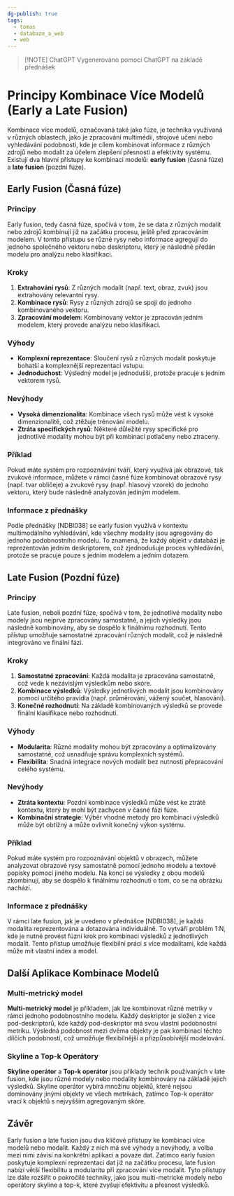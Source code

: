 ```yaml
---
dg-publish: true
tags:
  - tomas
  - databaze_a_web
  - web
---
```

> [!NOTE] ChatGPT
> Vygenerováno pomocí ChatGPT na základě přednášek

# Principy Kombinace Více Modelů (Early a Late Fusion)

Kombinace více modelů, označovaná také jako fúze, je technika využívaná v různých oblastech, jako je zpracování multimédií, strojové učení nebo vyhledávání podobností, kde je cílem kombinovat informace z různých zdrojů nebo modalit za účelem zlepšení přesnosti a efektivity systému. Existují dva hlavní přístupy ke kombinaci modelů: **early fusion** (časná fúze) a **late fusion** (pozdní fúze).

## Early Fusion (Časná fúze)

### Principy

Early fusion, tedy časná fúze, spočívá v tom, že se data z různých modalit nebo zdrojů kombinují již na začátku procesu, ještě před zpracováním modelem. V tomto přístupu se různé rysy nebo informace agregují do jednoho společného vektoru nebo deskriptoru, který je následně předán modelu pro analýzu nebo klasifikaci.

### Kroky

1. **Extrahování rysů**: Z různých modalit (např. text, obraz, zvuk) jsou extrahovány relevantní rysy.
2. **Kombinace rysů**: Rysy z různých zdrojů se spojí do jednoho kombinovaného vektoru.
3. **Zpracování modelem**: Kombinovaný vektor je zpracován jedním modelem, který provede analýzu nebo klasifikaci.

### Výhody

- **Komplexní reprezentace**: Sloučení rysů z různých modalit poskytuje bohatší a komplexnější reprezentaci vstupu.
- **Jednoduchost**: Výsledný model je jednodušší, protože pracuje s jedním vektorem rysů.

### Nevýhody

- **Vysoká dimenzionalita**: Kombinace všech rysů může vést k vysoké dimenzionalitě, což ztěžuje trénování modelu.
- **Ztráta specifických rysů**: Některé důležité rysy specifické pro jednotlivé modality mohou být při kombinaci potlačeny nebo ztraceny.

### Příklad

Pokud máte systém pro rozpoznávání tváří, který využívá jak obrazové, tak zvukové informace, můžete v rámci časné fúze kombinovat obrazové rysy (např. tvar obličeje) a zvukové rysy (např. hlasový vzorek) do jednoho vektoru, který bude následně analyzován jediným modelem.

### Informace z přednášky

Podle přednášky [NDBI038] se early fusion využívá v kontextu multimodálního vyhledávání, kde všechny modality jsou agregovány do jednoho podobnostního modelu. To znamená, že každý objekt v databázi je reprezentován jedním deskriptorem, což zjednodušuje proces vyhledávání, protože se pracuje pouze s jedním modelem a jedním dotazem.

## Late Fusion (Pozdní fúze)

### Principy

Late fusion, neboli pozdní fúze, spočívá v tom, že jednotlivé modality nebo modely jsou nejprve zpracovány samostatně, a jejich výsledky jsou následně kombinovány, aby se dospělo k finálnímu rozhodnutí. Tento přístup umožňuje samostatné zpracování různých modalit, což je následně integrováno ve finální fázi.

### Kroky

1. **Samostatné zpracování**: Každá modalita je zpracována samostatně, což vede k nezávislým výsledkům nebo skóre.
2. **Kombinace výsledků**: Výsledky jednotlivých modalit jsou kombinovány pomocí určitého pravidla (např. průměrování, vážený součet, hlasování).
3. **Konečné rozhodnutí**: Na základě kombinovaných výsledků se provede finální klasifikace nebo rozhodnutí.

### Výhody

- **Modularita**: Různé modality mohou být zpracovány a optimalizovány samostatně, což usnadňuje správu komplexních systémů.
- **Flexibilita**: Snadná integrace nových modalit bez nutnosti přepracování celého systému.

### Nevýhody

- **Ztráta kontextu**: Pozdní kombinace výsledků může vést ke ztrátě kontextu, který by mohl být zachycen v časné fázi fúze.
- **Kombinační strategie**: Výběr vhodné metody pro kombinaci výsledků může být obtížný a může ovlivnit konečný výkon systému.

### Příklad

Pokud máte systém pro rozpoznávání objektů v obrazech, můžete analyzovat obrazové rysy samostatně pomocí jednoho modelu a textové popisky pomocí jiného modelu. Na konci se výsledky z obou modelů zkombinují, aby se dospělo k finálnímu rozhodnutí o tom, co se na obrázku nachází.

### Informace z přednášky

V rámci late fusion, jak je uvedeno v přednášce [NDBI038], je každá modalita reprezentována a dotazována individuálně. To vytváří problém 1:N, kde je nutné provést fúzní krok pro kombinaci výsledků z jednotlivých modalit. Tento přístup umožňuje flexibilní práci s více modalitami, kde každá může mít vlastní index a model.

## Další Aplikace Kombinace Modelů

### Multi-metrický model

**Multi-metrický model** je příkladem, jak lze kombinovat různé metriky v rámci jednoho podobnostního modelu. Každý deskriptor je složen z více pod-deskriptorů, kde každý pod-deskriptor má svou vlastní podobnostní metriku. Výsledná podobnost mezi dvěma objekty je pak kombinací těchto dílčích podobností, což umožňuje flexibilnější a přizpůsobivější modelování.

### Skyline a Top-k Operátory

**Skyline operátor** a **Top-k operátor** jsou příklady technik používaných v late fusion, kde jsou různé modely nebo modality kombinovány na základě jejich výsledků. Skyline operátor vybírá množinu objektů, které nejsou dominovány jinými objekty ve všech metrikách, zatímco Top-k operátor vrací k objektů s nejvyšším agregovaným skóre.

## Závěr

Early fusion a late fusion jsou dva klíčové přístupy ke kombinaci více modelů nebo modalit. Každý z nich má své výhody a nevýhody, a volba mezi nimi závisí na konkrétní aplikaci a povaze dat. Zatímco early fusion poskytuje komplexní reprezentaci dat již na začátku procesu, late fusion nabízí větší flexibilitu a modularitu při zpracování více modalit. Tyto přístupy lze dále rozšířit o pokročilé techniky, jako jsou multi-metrické modely nebo operátory skyline a top-k, které zvyšují efektivitu a přesnost výsledků.